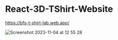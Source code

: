 # React-3D-TShirt-Website

https://bfs-t-shirt-lab.web.app/

![Screenshot 2023-11-04 at 12 55 28](https://github.com/Furkanakguun/AI-Powered-3D-T-Shirt-Website-React/assets/45063194/1765c593-9edd-43a5-9876-5c7f9d35fc3e)
